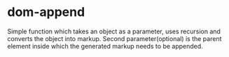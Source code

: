 # dom-append

Simple function which takes an object as a parameter, uses recursion and converts the object into markup.
Second parameter(optional) is the parent element inside which the generated markup needs to be appended.